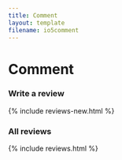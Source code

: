 ```yaml
---
title: Comment
layout: template
filename: io5comment
--- 
```

# Comment

  <section class="constrain">
    <h3>Write a review</h3>
    {% include reviews-new.html %}
  </section>
  
  <section class="constrain">
    <h3>All reviews</h3>
    {% include reviews.html %}
  </section>